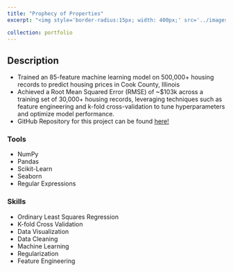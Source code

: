 ```yaml
---
title: "Prophecy of Properties"
excerpt: "<img style='border-radius:15px; width: 400px;' src='../images/prophecy.webp'>"

collection: portfolio
---
```


## Description 

* Trained an 85-feature machine learning model on 500,000+ housing records to predict housing prices in Cook County, Illinois
* Achieved a Root Mean Squared Error (RMSE) of ~$103k across a training set of 30,000+ housing records, leveraging techniques such as feature engineering and k-fold cross-validation to tune hyperparameters and optimize model performance.
* GitHub Repository for this project can be found <a href = "https://github.com/brandonconcepcion/Prophecy-of-Properties" target = "_blank">here!</a>

### Tools
* NumPy
* Pandas
* Scikit-Learn
* Seaborn
* Regular Expressions

### Skills 
* Ordinary Least Squares Regression
* K-fold Cross Validation
* Data Visualization
* Data Cleaning
* Machine Learning
* Regularization
* Feature Engineering



